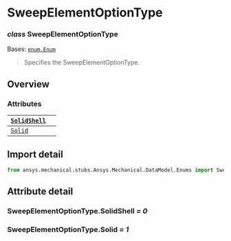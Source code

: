 <a id="sweepelementoptiontype"></a>

# SweepElementOptionType

<a id="SweepElementOptionType"></a>

### *class* SweepElementOptionType

Bases: [`enum.Enum`](https://docs.python.org/3/library/enum.html#enum.Enum)

> Specifies the SweepElementOptionType.

> <!-- !! processed by numpydoc !! -->

<a id="overview"></a>

## Overview

### Attributes

| [`SolidShell`](#SweepElementOptionType.SolidShell)           |    |
|--------------------------------------------------------------|----|
| [`Solid`](../../../ACT/Automation/Mechanical/Solid.md#Solid) |    |

<a id="import-detail"></a>

## Import detail

```python
from ansys.mechanical.stubs.Ansys.Mechanical.DataModel.Enums import SweepElementOptionType
```

<a id="attribute-detail"></a>

## Attribute detail

<a id="SweepElementOptionType.SolidShell"></a>

### SweepElementOptionType.SolidShell *= 0*

<a id="SweepElementOptionType.Solid"></a>

### SweepElementOptionType.Solid *= 1*
